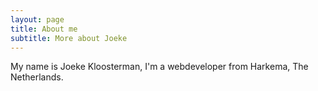 ```yaml
---
layout: page
title: About me
subtitle: More about Joeke
---
```


My name is Joeke Kloosterman, I'm a webdeveloper from Harkema, The Netherlands.
